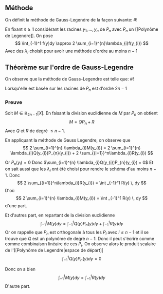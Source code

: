 ## Méthode
On définit la méthode de Gauss-Legendre de la façon suivante: #!

En fixant $n \geq 1$ considérant les racines $y_{1}, \dots, y_{n}$ de $P_{n}$ avec $P_{n}$ un [[Polynôme de Legendre]].
On pose $$
\int_{-1}^1 f(y)dy \approx 2 \sum_{i=1}^{n}\lambda_{i}f(y_{i})  
$$
Avec des $\lambda_{i}$ choisit pour avoir une méthode d'ordre au moins $n-1$
<!--ID: 1732560471863-->


## Théorème sur l'ordre de Gauss-Legendre
On observe que la méthode de Gauss-Legendre est telle que: #!

Lorsqu'elle est basée sur les racines de $P_{n}$ est d'ordre $2n-1$
<!--ID: 1732560471865-->



### Preuve
Soit $M \in \mathbb{R}_{2n-1}[X]$. En faisant la division euclidienne de $M$ par $P_{n}$ on obtient
$$
M = QP_{n} + R
$$
Avec $Q$ et $R$ de degré $\leq n-1$.

En appliquant la méthode de Gauss Legendre, on observe que
$$
2 \sum_{i=1}^{n} \lambda_{i}M(y_{i}) = 2 \sum_{i=1}^{n} \lambda_{i}Q(y_{i})P_{n}(y_{i}) + 2 \sum_{{i=1}}^n\lambda_{i}R(y_{i}) $$

Or $P_{n}(y_{i}) = 0$ Donc $\sum_{i=1}^{n} \lambda_{i}Q(y_{i})P_{n}(y_{i}) = 0$
Et on sait aussi que les $\lambda_{i}$ ont été choisi pour rendre le schéma d'au moins $n-1$. Donc 
$$
2 \sum_{{i=1}}^n\lambda_{i}R(y_{i}) = \int _{-1}^1 R(y) \, dy 
$$
D'où 
$$
2 \sum_{i=1}^{n} \lambda_{i}M(y_{i}) = \int _{-1}^1 R(y) \, dy  
$$
d'une part.

Et d'autres part, en repartant de la division euclidienne
$$
\int_{-1}^1M(y)dy = \int_{-1}^1Q(y)P_{n}(y)dy + \int_{-1}^1R(y)dy
$$
Or on rappelle que $P_{n}$ est orthogonale à tous les $P_{i}$ avec $i \leq n-1$ et il se trouve que $Q$ est un polynôme de degré $n-1$. Donc il peut s'écrire comme comme combinaison linéaire de ces $P_{i}$. On observe alors le produit scalaire de l'[[Polynôme de Legendre|espace de départ]]
$$\int_{-1}^1Q(y)P_{n}(y)dy = 0$$

Donc on a bien $$
\int_{-1}^1M(y)dy = \int_{-1}^1R(y)dy
$$
D'autre part.